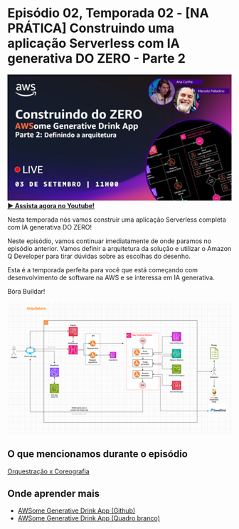 # Episódio 02, Temporada 02 - [NA PRÁTICA] Construindo uma aplicação Serverless com IA generativa DO ZERO - Parte 2

[![YouTube video thumbnail](./thumb.jpg)](https://bit.ly/cdbe-s02ep02)
**[&#x25b6; Assista agora no Youtube!](https://bit.ly/cdbe-s02ep02)**

Nesta temporada nós vamos construir uma aplicação Serverless completa com IA generativa DO ZERO! 

Neste episódio, vamos continuar imediatamente de onde paramos no episódio anterior. Vamos definir a arquitetura da solução e utilizar o Amazon Q Developer para tirar dúvidas sobre as escolhas do desenho. 

Esta é a temporada perfeita para você que está começando com desenvolvimento de software na AWS e se interessa em IA generativa.

Bóra Buildar!

![Software Architecture](./architecture.png)

## O que mencionamos durante o episódio

[Orquestração x Coreografia](https://docs.aws.amazon.com/pt_br/prescriptive-guidance/latest/cloud-design-patterns/cloud-design-patterns.pdf)


## Onde aprender mais

- [AWSome Generative Drink App (Github)](https://bit.ly/awsome-generative-drink-app)
- [AWSome Generative Drink App (Quadro branco)](https://bit.ly/cdbe-s02-wb)